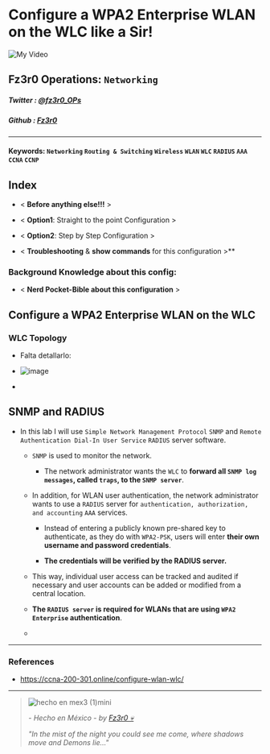 
# Configure a WPA2 Enterprise WLAN on the WLC like a Sir!

![My Video](https://user-images.githubusercontent.com/94720207/165892585-b830998d-d7c5-43b4-a3ad-f71a07b9077e.gif)

## Fz3r0 Operations: `Networking`

##### Twitter  : [@fz3r0_OPs](https://twitter.com/Fz3r0_OPs) 
##### Github  : [Fz3r0](https://github.com/fz3r0) 

---

#### Keywords: `Networking` `Routing & Switching` `Wireless` `WLAN` `WLC` `RADIUS` `AAA` `CCNA` `CCNP` 
  
## Index

- < **Before anything else!!!** >

- < **Option1**: Straight to the point Configuration >

- < **Option2**: Step by Step Configuration >

- < **Troubleshooting** & **show commands** for this configuration >** 

### Background Knowledge about this config:

- < **Nerd Pocket-Bible about this configuration** >

## Configure a WPA2 Enterprise WLAN on the WLC

### WLC Topology

- Falta detallarlo:

- ![image](https://user-images.githubusercontent.com/94720207/172326073-8e9a3773-dc92-4166-b432-1ce519b1369f.png)

- 

## SNMP and RADIUS

- In this lab I will use `Simple Network Management Protocol` `SNMP` and `Remote Authentication Dial-In User Service` `RADIUS` server software. 

    - `SNMP` is used to monitor the network. 
    
        - The network administrator wants the `WLC` to **forward all `SNMP log messages`, called `traps`, to the `SNMP server`**.

    - In addition, for WLAN user authentication, the network administrator wants to use a `RADIUS` server for `authentication, authorization, and accounting` `AAA` services. 
    
        - Instead of entering a publicly known pre-shared key to authenticate, as they do with `WPA2-PSK`, users will enter **their own username and password credentials**. 
    
        - **The credentials will be verified by the RADIUS server.** 
        
    - This way, individual user access can be tracked and audited if necessary and user accounts can be added or modified from a central location. 
    
    - **The `RADIUS server` is required for WLANs that are using `WPA2 Enterprise` authentication**.
    
    - 


 
---

### References

- https://ccna-200-301.online/configure-wlan-wlc/

---

> ![hecho en mex3 (1)mini](https://user-images.githubusercontent.com/94720207/163919294-2754caa3-c98c-4df3-b782-00703e4d3343.png)
>
> _- Hecho en México - by [Fz3r0 💀](https://github.com/Fz3r0/)_ 
>
> _"In the mist of the night you could see me come, where shadows move and Demons lie..."_ 
